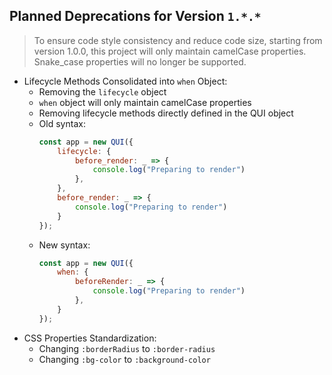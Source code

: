 ## Planned Deprecations for Version `1.*.*`

> To ensure code style consistency and reduce code size, starting from version 1.0.0, this project will only maintain camelCase properties. Snake_case properties will no longer be supported.

- Lifecycle Methods Consolidated into `when` Object:
    - Removing the `lifecycle` object
    - `when` object will only maintain camelCase properties
    - Removing lifecycle methods directly defined in the QUI object
    - Old syntax:
        ```javascript
        const app = new QUI({
            lifecycle: {
                before_render: _ => {
                    console.log("Preparing to render")
                },
            },
            before_render: _ => {
                console.log("Preparing to render")
            }
        });
        ```
    - New syntax:
        ```javascript
        const app = new QUI({
            when: {
                beforeRender: _ => {
                    console.log("Preparing to render")
                },
            }
        });
        ```
- CSS Properties Standardization:
    - Changing `:borderRadius` to `:border-radius`
    - Changing `:bg-color` to `:background-color`